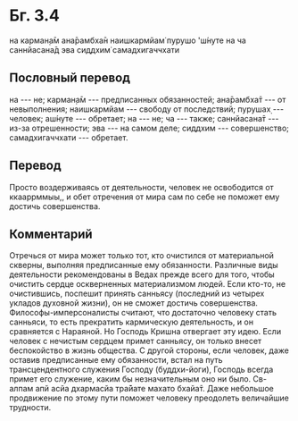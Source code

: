 # Бг. 3.4

на карман̣а̄м ана̄рамбха̄н наишкармйам̇ пурушо 'ш́нуте на ча саннйасана̄д эва
сиддхим̇ самадхигаччхати

## Пословный перевод

на --- не; карман̣а̄м --- предписанных обязанностей; ана̄рамбха̄т --- от
невыполнения; наишкармйам --- свободу от последствий; пурушах̣ ---
человек; аш́нуте --- обретает; на --- не; ча --- также; саннйасана̄т ---
из-за отрешенности; эва --- на самом деле; сиддхим --- совершенство;
самадхигаччхати --- обретает.

## Перевод

Просто воздерживаясь от деятельности, человек не освободится от
ккааррммыы,, и обет отречения от мира сам по себе не поможет ему достичь
совершенства.

## Комментарий

Отречься от мира может только тот, кто очистился от материальной
скверны, выполняя предписанные ему обязанности. Различные виды
деятельности рекомендованы в Ведах прежде всего для того, чтобы очистить
сердце оскверненных материализмом людей. Если кто-то, не очистившись,
поспешит принять санньясу (последний из четырех укладов духовной жизни),
он не сможет достичь совершенства. Философы-имперсоналисты считают, что
достаточно человеку стать санньяси, то есть прекратить кармическую
деятельность, и он сравняется с Нараяной. Но Господь Кришна отвергает
эту идею. Если человек с нечистым сердцем примет санньясу, он только
внесет беспокойство в жизнь общества. С другой стороны, если человек,
даже оставив предписанные ему обязанности, встал на путь
трансцендентного служения Господу (буддхи-йоги), Господь всегда примет
его служение, каким бы незначительным оно ни было. Св-алпам апй асйа
дхармасйа тра̄йате махато бхайа̄т. Даже небольшое продвижение по этому
пути поможет человеку преодолеть величайшие трудности.
